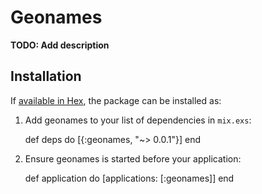 # Geonames

**TODO: Add description**

## Installation

If [available in Hex](https://hex.pm/docs/publish), the package can be installed as:

  1. Add geonames to your list of dependencies in `mix.exs`:

        def deps do
          [{:geonames, "~> 0.0.1"}]
        end

  2. Ensure geonames is started before your application:

        def application do
          [applications: [:geonames]]
        end

